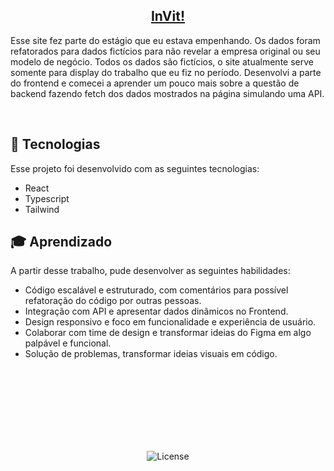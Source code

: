 <p align="center">
<!-- <a href"http://londrijob.vercel.app/"><img src="/londrijob.png"></a> -->
</p>

<h2 align="center"><a href="https://invit-eosin.vercel.app/" target="_blank">InVit!</a></h2>

<p>Esse site fez parte do estágio que eu estava empenhando. Os dados foram refatorados para dados fictícios para não revelar a empresa original ou seu modelo de negócio. Todos os dados são fictícios, o site atualmente serve somente para display do trabalho que eu fiz no período. Desenvolvi a parte do frontend e comecei a aprender um pouco mais sobre a questão de backend fazendo fetch dos dados mostrados na página simulando uma API.</p>

<br>

## 🚀 Tecnologias

Esse projeto foi desenvolvido com as seguintes tecnologias:

- React
- Typescript
- Tailwind

## 🎓 Aprendizado

A partir desse trabalho, pude desenvolver as seguintes habilidades:

- Código escalável e estruturado, com comentários para possível refatoração do código por outras pessoas.
- Integração com API e apresentar dados dinâmicos no Frontend.
- Design responsivo e foco em funcionalidade e experiência de usuário.
- Colaborar com time de design e transformar ideias do Figma em algo palpável e funcional.
- Solução de problemas, transformar ideias visuais em código.



<br><br><br><br><br><br><br>

<p align="center">
  <img alt="License" src="https://img.shields.io/static/v1?label=license&message=MIT&color=49AA26&labelColor=000000">
</p>
